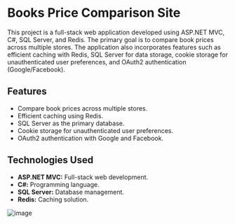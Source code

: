 # Books Price Comparison Site

This project is a full-stack web application developed using ASP.NET MVC, C#, SQL Server, and Redis. The primary goal is to compare book prices across multiple stores. The application also incorporates features such as efficient caching with Redis, SQL Server for data storage, cookie storage for unauthenticated user preferences, and OAuth2 authentication (Google/Facebook).

## Features

- Compare book prices across multiple stores.
- Efficient caching using Redis.
- SQL Server as the primary database.
- Cookie storage for unauthenticated user preferences.
- OAuth2 authentication with Google and Facebook.

## Technologies Used

- **ASP.NET MVC:** Full-stack web development.
- **C#:** Programming language.
- **SQL Server:** Database management.
- **Redis:** Caching solution.

  
![image](https://github.com/SagiHalevy/book-compare/assets/92096601/280660d0-108d-4b59-bbb3-cfb7806cfe85)

